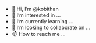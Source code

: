 - 👋 Hi, I’m @kobithan
- 👀 I’m interested in ...
- 🌱 I’m currently learning ...
- 💞️ I’m looking to collaborate on ...
- 📫 How to reach me ...

<!---
kobithan/kobithan is a ✨ special ✨ repository because its `README.md` (this file) appears on your GitHub profile.
You can click the Preview link to take a look at your changes.
--->

